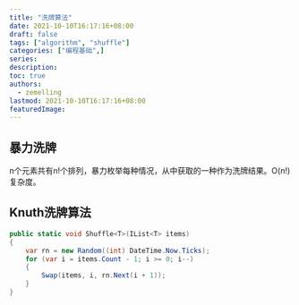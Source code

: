 ```yaml
---
title: "洗牌算法"
date: 2021-10-10T16:17:16+08:00
draft: false
tags: ["algorithm", "shuffle"]
categories: ["编程基础",]
series:
description:
toc: true
authors:
  - zemelling
lastmod: 2021-10-10T16:17:16+08:00
featuredImage:
---
```


## 暴力洗牌

n个元素共有n!个排列，暴力枚举每种情况，从中获取的一种作为洗牌结果。O(n!)复杂度。

## Knuth洗牌算法

```c#
public static void Shuffle<T>(IList<T> items)
{
    var rn = new Random((int) DateTime.Now.Ticks);
    for (var i = items.Count - 1; i >= 0; i--)
    {
        Swap(items, i, rn.Next(i + 1));
    }
}
```